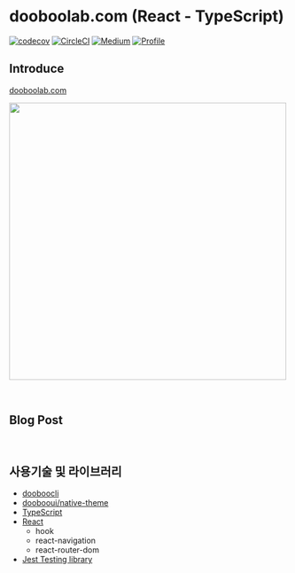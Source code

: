 <h1 align="left">dooboolab.com (React - TypeScript)</h1>

<p align="left">
  <a href="https://codecov.io/gh/dooboolab/dooboolab.com"><img alt="codecov" src="https://codecov.io/gh/dooboolab/dooboolab.com/branch/master/graph/badge.svg"/></a>
  <a href="https://circleci.com/gh/dooboolab/dooboolab.com"><img alt="CircleCI" src="https://circleci.com/gh/dooboolab/dooboolab.com.svg?style=shield"/></a>
  <a href="https://jroomstudio.tistory.com/"><img alt="Medium" src="https://img.shields.io/badge/blog-tistory-green"/></a>
  <a href="https://github.com/jrooms"><img alt="Profile" src="https://img.shields.io/badge/github-jrooms-orange?logo=github&logoColor=white"/></a> 
</p>

## Introduce
[dooboolab.com](https://dooboolab.com/)    
<p align="left">  
<img src="/assets/readme/dooboolab.gif" width="500"/>
</p>
</br>

## Blog Post
</br>

## 사용기술 및 라이브러리
- [dooboocli](https://github.com/dooboolab/dooboo-cli)
- [doobooui/native-theme](https://github.com/dooboolab/dooboo-ui)
- [TypeScript](https://www.typescriptlang.org/)
- [React](https://reactjs.org/)
  - hook 
  - react-navigation
  - react-router-dom
- [Jest Testing library](https://jestjs.io/)
